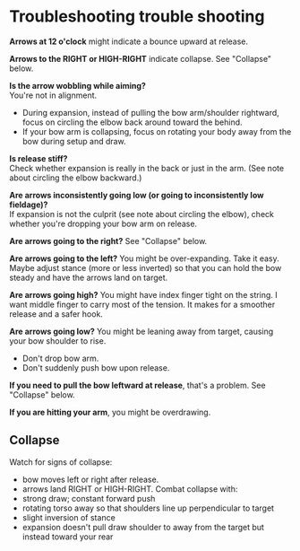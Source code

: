 # Troubleshooting trouble shooting

**Arrows at 12 o'clock** might indicate a bounce upward at release.

**Arrows to the RIGHT or HIGH-RIGHT** indicate collapse. See "Collapse" below.

**Is the arrow wobbling while aiming?**\
You're not in alignment.
* During expansion, instead of pulling the bow arm/shoulder rightward, focus on circling the elbow back around toward the behind.
* If your bow arm is collapsing, focus on rotating your body away from the bow during setup and draw.

**Is release stiff?**\
Check whether expansion is really in the back or just in the arm. (See note about circling the elbow backward.)

**Are arrows inconsistently going low (or going to inconsistently low fieldage)?**\
If expansion is not the culprit (see note about circling the elbow), check whether you're dropping your bow arm on release.

**Are arrows going to the right?** See "Collapse" below.

**Are arrows going to the left?** You might be over-expanding. Take it easy. Maybe adjust stance (more or less inverted) so that you can hold the bow steady and have the arrows land on target.

**Are arrows going high?** You might have index finger tight on the string. I want middle finger to carry most of the tension. It makes for a smoother release and a safer hook.

**Are arrows going low?** You might be leaning away from target, causing your bow shoulder to rise.
- Don't drop bow arm.
- Don't suddenly push bow upon release.

**If you need to pull the bow leftward at release**, that's a problem. See "Collapse" below.

**If you are hitting your arm**, you might be overdrawing.

## Collapse
Watch for signs of collapse:
- bow moves left or right after release.
- arrows land RIGHT or HIGH-RIGHT.
Combat collapse with:
- strong draw; constant forward push
- rotating torso away so that shoulders line up perpendicular to target
- slight inversion of stance
- expansion doesn't pull draw shoulder to away from the target but instead toward your rear
